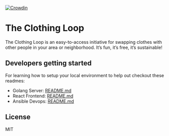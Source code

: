 [![Crowdin](https://badges.crowdin.net/the-clothing-loop/localized.svg)](https://crowdin.com/project/the-clothing-loop)

# The Clothing Loop

The Clothing Loop is an easy-to-access initiative for swapping clothes with other people in your area or neighborhood. It’s fun, it’s free, it’s sustainable!

## Developers getting started

For learning how to setup your local environment to help out checkout these readmes:

- Golang Server: [README.md](/server/README.md)
- React Frontend: [README.md](/frontend/README.md)
- Ansible Devops: [README.md](/devops/README.md)

## License

MIT

